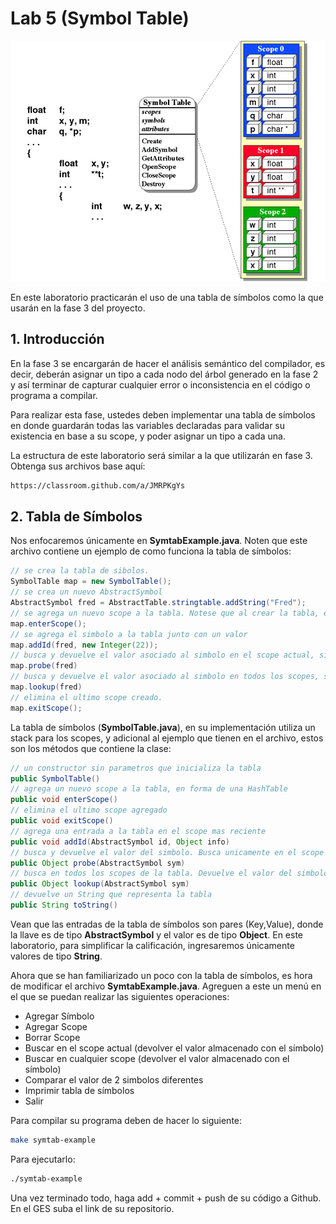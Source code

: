 # Lab 5 \(Symbol Table\)

![](/img/st.gif)

En este laboratorio practicarán el uso de una tabla de símbolos como la que usarán en la fase 3 del proyecto.

## 1. Introducción

En la fase 3 se encargarán de hacer el análisis semántico del compilador, es decir, deberán asignar un tipo a cada nodo del árbol generado en la fase 2 y así terminar de capturar cualquier error o inconsistencia en el código o programa a compilar. 

Para realizar esta fase, ustedes deben implementar una tabla de símbolos en donde guardarán todas las variables declaradas para validar su existencia en base a su scope, y poder asignar un tipo a cada una.

La estructura de este laboratorio será similar a la que utilizarán en fase 3. Obtenga sus archivos base aquí:

```bash
https://classroom.github.com/a/JMRPKgYs
```

## 2. Tabla de Símbolos

Nos enfocaremos únicamente en **SymtabExample.java**. Noten que este archivo contiene un ejemplo de como funciona la tabla de símbolos:

```java
// se crea la tabla de sibolos.
SymbolTable map = new SymbolTable();
// se crea un nuevo AbstractSymbol
AbstractSymbol fred = AbstractTable.stringtable.addString("Fred");
// se agrega un nuevo scope a la tabla. Notese que al crear la tabla, esta no contiene ningun scope
map.enterScope();
// se agrega el simbolo a la tabla junto con un valor
map.addId(fred, new Integer(22));
// busca y devuelve el valor asociado al simbolo en el scope actual, si no lo encuentra, devuelve null
map.probe(fred)
// busca y devuelve el valor asociado al simbolo en todos los scopes, si no lo encuentra, devuelve null
map.lookup(fred)
// elimina el ultimo scope creado.  
map.exitScope();
```

La tabla de símbolos \(**SymbolTable.java**\), en su implementación utiliza un stack para los scopes, y adicional al ejemplo que tienen en el archivo, estos son los métodos que contiene la clase:

```java
// un constructor sin parametros que inicializa la tabla
public SymbolTable()
// agrega un nuevo scope a la tabla, en forma de una HashTable
public void enterScope()
// elimina el ultimo scope agregado
public void exitScope()
// agrega una entrada a la tabla en el scope mas reciente
public void addId(AbstractSymbol id, Object info)
// busca y devuelve el valor del simbolo. Busca unicamente en el scope mas reciente
public Object probe(AbstractSymbol sym)
// busca en todos los scopes de la tabla. Devuelve el valor del simbolo mas reciente que encontro
public Object lookup(AbstractSymbol sym)
// devuelve un String que representa la tabla
public String toString()
```

Vean que las entradas de la tabla de símbolos son pares \(Key,Value\), donde la llave es de tipo **AbstractSymbol** y el valor es de tipo **Object**. En este laboratorio, para simplificar la calificación, ingresaremos únicamente valores de tipo **String**.

Ahora que se han familiarizado un poco con la tabla de símbolos, es hora de modificar el archivo **SymtabExample.java**. Agreguen a este un menú en el que se puedan realizar las siguientes operaciones:

* Agregar Símbolo
* Agregar Scope
* Borrar Scope
* Buscar en el scope actual \(devolver el valor almacenado con el símbolo\)
* Buscar en cualquier scope \(devolver el valor almacenado con el símbolo\)
* Comparar el valor de 2 simbolos diferentes
* Imprimir tabla de símbolos
* Salir

Para compilar su programa deben de hacer lo siguiente:

```bash
make symtab-example
```

Para ejecutarlo:

```bash
./symtab-example
```

Una vez terminado todo, haga add + commit + push de su código a Github. En el GES suba el link de su repositorio.
